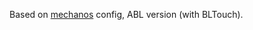 Based on [mechanos](https://github.com/mechano/Kingroon_KP3S_Marlin_Firmware) config, ABL version (with BLTouch).
